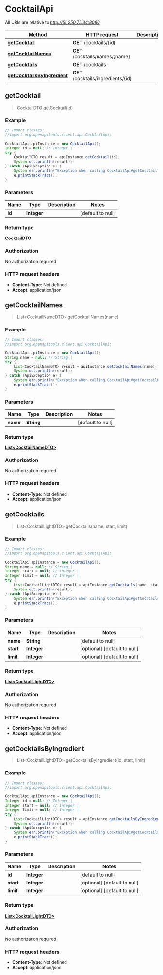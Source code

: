 # CocktailApi

All URIs are relative to *http://51.250.75.34:8080*

Method | HTTP request | Description
------------- | ------------- | -------------
[**getCocktail**](CocktailApi.md#getCocktail) | **GET** /cocktails/{id} | 
[**getCocktailNames**](CocktailApi.md#getCocktailNames) | **GET** /cocktails/names/{name} | 
[**getCocktails**](CocktailApi.md#getCocktails) | **GET** /cocktails | 
[**getCocktailsByIngredient**](CocktailApi.md#getCocktailsByIngredient) | **GET** /cocktails/ingredients/{id} | 



## getCocktail

> CocktailDTO getCocktail(id)



### Example

```java
// Import classes:
//import org.openapitools.client.api.CocktailApi;

CocktailApi apiInstance = new CocktailApi();
Integer id = null; // Integer | 
try {
    CocktailDTO result = apiInstance.getCocktail(id);
    System.out.println(result);
} catch (ApiException e) {
    System.err.println("Exception when calling CocktailApi#getCocktail");
    e.printStackTrace();
}
```

### Parameters


Name | Type | Description  | Notes
------------- | ------------- | ------------- | -------------
 **id** | **Integer**|  | [default to null]

### Return type

[**CocktailDTO**](CocktailDTO.md)

### Authorization

No authorization required

### HTTP request headers

- **Content-Type**: Not defined
- **Accept**: application/json


## getCocktailNames

> List&lt;CocktailNameDTO&gt; getCocktailNames(name)



### Example

```java
// Import classes:
//import org.openapitools.client.api.CocktailApi;

CocktailApi apiInstance = new CocktailApi();
String name = null; // String | 
try {
    List<CocktailNameDTO> result = apiInstance.getCocktailNames(name);
    System.out.println(result);
} catch (ApiException e) {
    System.err.println("Exception when calling CocktailApi#getCocktailNames");
    e.printStackTrace();
}
```

### Parameters


Name | Type | Description  | Notes
------------- | ------------- | ------------- | -------------
 **name** | **String**|  | [default to null]

### Return type

[**List&lt;CocktailNameDTO&gt;**](CocktailNameDTO.md)

### Authorization

No authorization required

### HTTP request headers

- **Content-Type**: Not defined
- **Accept**: application/json


## getCocktails

> List&lt;CocktailLightDTO&gt; getCocktails(name, start, limit)



### Example

```java
// Import classes:
//import org.openapitools.client.api.CocktailApi;

CocktailApi apiInstance = new CocktailApi();
String name = null; // String | 
Integer start = null; // Integer | 
Integer limit = null; // Integer | 
try {
    List<CocktailLightDTO> result = apiInstance.getCocktails(name, start, limit);
    System.out.println(result);
} catch (ApiException e) {
    System.err.println("Exception when calling CocktailApi#getCocktails");
    e.printStackTrace();
}
```

### Parameters


Name | Type | Description  | Notes
------------- | ------------- | ------------- | -------------
 **name** | **String**|  | [default to null]
 **start** | **Integer**|  | [optional] [default to null]
 **limit** | **Integer**|  | [optional] [default to null]

### Return type

[**List&lt;CocktailLightDTO&gt;**](CocktailLightDTO.md)

### Authorization

No authorization required

### HTTP request headers

- **Content-Type**: Not defined
- **Accept**: application/json


## getCocktailsByIngredient

> List&lt;CocktailLightDTO&gt; getCocktailsByIngredient(id, start, limit)



### Example

```java
// Import classes:
//import org.openapitools.client.api.CocktailApi;

CocktailApi apiInstance = new CocktailApi();
Integer id = null; // Integer | 
Integer start = null; // Integer | 
Integer limit = null; // Integer | 
try {
    List<CocktailLightDTO> result = apiInstance.getCocktailsByIngredient(id, start, limit);
    System.out.println(result);
} catch (ApiException e) {
    System.err.println("Exception when calling CocktailApi#getCocktailsByIngredient");
    e.printStackTrace();
}
```

### Parameters


Name | Type | Description  | Notes
------------- | ------------- | ------------- | -------------
 **id** | **Integer**|  | [default to null]
 **start** | **Integer**|  | [optional] [default to null]
 **limit** | **Integer**|  | [optional] [default to null]

### Return type

[**List&lt;CocktailLightDTO&gt;**](CocktailLightDTO.md)

### Authorization

No authorization required

### HTTP request headers

- **Content-Type**: Not defined
- **Accept**: application/json

